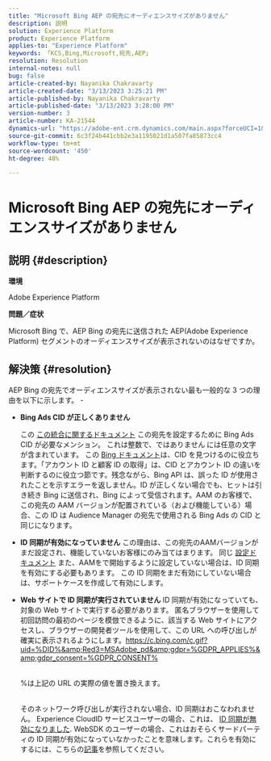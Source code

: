 ```yaml
---
title: "Microsoft Bing AEP の宛先にオーディエンスサイズがありません"
description: 説明
solution: Experience Platform
product: Experience Platform
applies-to: "Experience Platform"
keywords: 「KCS,Bing,Microsoft,宛先,AEP」
resolution: Resolution
internal-notes: null
bug: false
article-created-by: Nayanika Chakravarty
article-created-date: "3/13/2023 3:25:21 PM"
article-published-by: Nayanika Chakravarty
article-published-date: "3/13/2023 3:28:00 PM"
version-number: 3
article-number: KA-21544
dynamics-url: "https://adobe-ent.crm.dynamics.com/main.aspx?forceUCI=1&pagetype=entityrecord&etn=knowledgearticle&id=dd88ec42-b3c1-ed11-83ff-6045bd0065b6"
source-git-commit: 6c3f24b441cbb2e3a1195021d1a507fa85873cc4
workflow-type: tm+mt
source-wordcount: '450'
ht-degree: 48%

---
```


# Microsoft Bing AEP の宛先にオーディエンスサイズがありません

## 説明 {#description}


<b>環境</b>

Adobe Experience Platform

<b>問題／症状</b>

Microsoft Bing で、AEP Bing の宛先に送信された AEP(Adobe Experience Platform) セグメントのオーディエンスサイズが表示されないのはなぜですか。


## 解決策 {#resolution}


AEP Bing の宛先でオーディエンスサイズが表示されない最も一般的な 3 つの理由を以下に示します。 -

- <b>Bing Ads CID が正しくありません</b>

   この [この統合に関するドキュメント](https://experienceleague.adobe.com/docs/experience-platform/destinations/catalog/advertising/bing.html?lang=ja) この宛先を設定するために Bing Ads CID が必要なメンション。 これは整数で、ではありません<b> </b>には任意の文字が含まれています。 この [Bing ドキュメント](https://learn.microsoft.com/ja-jp/advertising/guides/get-started?view=bingads-13)は、CID を見つけるのに役立ちます。「アカウント ID と顧客 ID の取得」は、CID とアカウント ID の違いを判断するのに役立つ節です。残念ながら、Bing API は、誤った ID が使用されたことを示すエラーを返しません。ID が正しくない場合でも、ヒットは引き続き Bing に送信され、Bing によって受信されます。AAM のお客様で、この宛先の AAM バージョンが配置されている（および機能している）場合、この ID は Audience Manager の宛先で使用される Bing Ads の CID と同じになります。
- <b>ID 同期が有効になっていません</b>    この理由は、この宛先のAAMバージョンがまだ設定され、機能していないお客様にのみ当てはまります。 同じ [設定ドキュメント](https://experienceleague.adobe.com/docs/experience-platform/destinations/catalog/advertising/bing.html?lang=ja) また、AAMをで開始するように設定していない場合は、ID 同期を有効にする必要もあります。 この ID 同期をまだ有効にしていない場合は、サポートケースを作成して有効にします。
- <b>Web サイトで ID 同期が実行されていません</b>
ID 同期が有効になっていても、対象の Web サイトで実行する必要があります。 匿名ブラウザーを使用して初回訪問の最初のページを模倣できるように、該当する Web サイトにアクセスし、ブラウザーの開発者ツールを使用して、この URL への呼び出しが確実に表示されるようにします。https://c.bing.com/c.gif?uid=%DID%&amp;Red3=MSAdobe_pd&amp;gdpr=%GDPR_APPLIES%&amp;gdpr_consent=%GDPR_CONSENT%


   <br>    %は上記の URL の実際の値を置き換えます。


   <br>    そのネットワーク呼び出しが実行されない場合、ID 同期はおこなわれません。 Experience CloudID サービスユーザーの場合、これは、 [ID 同期が無効になりました](https://experienceleague.adobe.com/docs/id-service/using/id-service-api/configurations/disableidsync.html?lang=ja). WebSDK のユーザーの場合、これはおそらくサードパーティの ID 同期が有効になっていなかったことを意味します。これらを有効にするには、こちらの[記事](https://experienceleague.adobe.com/docs/experience-cloud-kcs/kbarticles/KA-20248.html?lang=ja)を参照してください。


